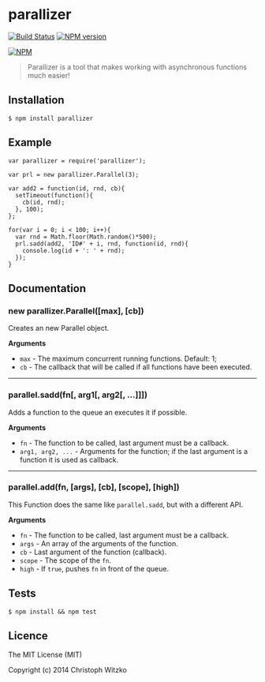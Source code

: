 # parallizer
[![Build Status](https://api.travis-ci.org/christophwitzko/parallizer.svg?branch=master)](https://travis-ci.org/christophwitzko/parallizer) [![NPM version](https://badge.fury.io/js/parallizer.svg)](http://badge.fury.io/js/parallizer)

[![NPM](https://nodei.co/npm/parallizer.png?downloads=true&stars=true)](https://nodei.co/npm/parallizer/)

> Parallizer is a tool that makes working with asynchronous functions much easier!

## Installation

    $ npm install parallizer

## Example

```
var parallizer = require('parallizer');

var prl = new parallizer.Parallel(3);

var add2 = function(id, rnd, cb){
  setTimeout(function(){
    cb(id, rnd);
  }, 100);
};

for(var i = 0; i < 100; i++){
  var rnd = Math.floor(Math.random()*500);
  prl.sadd(add2, 'ID#' + i, rnd, function(id, rnd){
    console.log(id + ': ' + rnd);
  });
}

```

## Documentation

### new parallizer.Parallel([max], [cb])

Creates an new Parallel object.

__Arguments__

* `max` - The maximum concurrent running functions. Default: 1;
* `cb` - The callback that will be called if all functions have been executed.

---------------------------------------

### parallel.sadd(fn[, arg1[, arg2[, ...]]])

Adds a function to the queue an executes it if possible.

__Arguments__

* `fn` - The function to be called, last argument must be a callback.
* `arg1, arg2, ...` - Arguments for the function; if the last argument is a function it is used as callback.

---------------------------------------

### parallel.add(fn, [args], [cb], [scope], [high])

This Function does the same like `parallel.sadd`, but with a different API.

__Arguments__

* `fn` - The function to be called, last argument must be a callback.
* `args` - An array of the arguments of the function.
* `cb` - Last argument of the function (callback).
* `scope` - The scope of the `fn`.
* `high` - If `true`, pushes `fn` in front of the queue.

## Tests

    $ npm install && npm test

## Licence

The MIT License (MIT)

Copyright (c) 2014 Christoph Witzko
